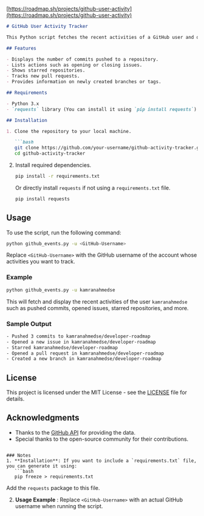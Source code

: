 [https://roadmap.sh/projects/github-user-activity](https://roadmap.sh/projects/github-user-activity)

```markdown
# GitHub User Activity Tracker

This Python script fetches the recent activities of a GitHub user and displays the results in a user-friendly format. It provides details about various GitHub events like pushes, issues, pull requests, stars, and repository creations.

## Features

- Displays the number of commits pushed to a repository.
- Lists actions such as opening or closing issues.
- Shows starred repositories.
- Tracks new pull requests.
- Provides information on newly created branches or tags.

## Requirements

- Python 3.x
- `requests` library (You can install it using `pip install requests`)

## Installation

1. Clone the repository to your local machine.

   ```bash
   git clone https://github.com/your-username/github-activity-tracker.git
   cd github-activity-tracker
```

2. Install required dependencies.

   ```bash
   pip install -r requirements.txt
   ```

   Or directly install `requests` if not using a `requirements.txt` file.

   ```bash
   pip install requests
   ```

## Usage

To use the script, run the following command:

```bash
python github_events.py -u <GitHub-Username>
```

Replace `<GitHub-Username>` with the GitHub username of the account whose activities you want to track.

### Example

```bash
python github_events.py -u kamranahmedse
```

This will fetch and display the recent activities of the user `kamranahmedse` such as pushed commits, opened issues, starred repositories, and more.

### Sample Output

```bash
- Pushed 3 commits to kamranahmedse/developer-roadmap
- Opened a new issue in kamranahmedse/developer-roadmap
- Starred kamranahmedse/developer-roadmap
- Opened a pull request in kamranahmedse/developer-roadmap
- Created a new branch in kamranahmedse/developer-roadmap
```

## License

This project is licensed under the MIT License - see the [LICENSE](https://chatgpt.com/c/LICENSE) file for details.

## Acknowledgments

* Thanks to the [GitHub API](https://developer.github.com/v3/) for providing the data.
* Special thanks to the open-source community for their contributions.

```

### Notes
1. **Installation**: If you want to include a `requirements.txt` file, you can generate it using:
   ```bash
   pip freeze > requirements.txt
```

Add the `requests` package to this file.

2. **Usage Example** : Replace `<GitHub-Username>` with an actual GitHub username when running the script.
